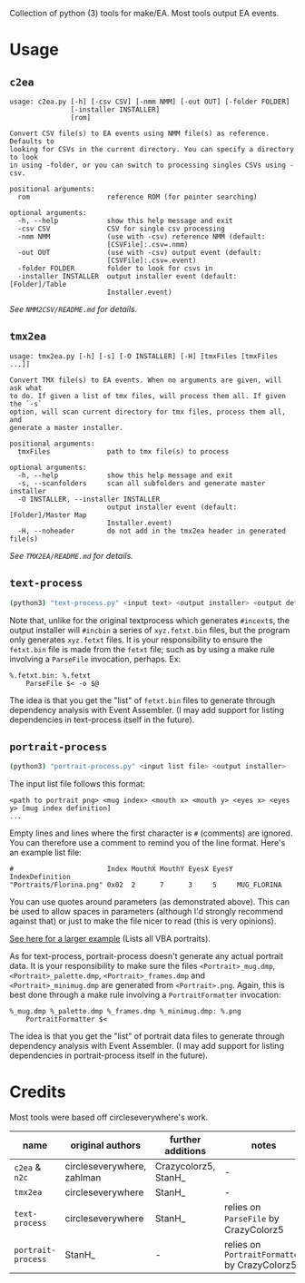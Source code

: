 Collection of python (3) tools for make/EA. Most tools output EA events.

# Usage

## `c2ea`

```
usage: c2ea.py [-h] [-csv CSV] [-nmm NMM] [-out OUT] [-folder FOLDER]
               [-installer INSTALLER]
               [rom]

Convert CSV file(s) to EA events using NMM file(s) as reference. Defaults to
looking for CSVs in the current directory. You can specify a directory to look
in using -folder, or you can switch to processing singles CSVs using -csv.

positional arguments:
  rom                   reference ROM (for pointer searching)

optional arguments:
  -h, --help            show this help message and exit
  -csv CSV              CSV for single csv processing
  -nmm NMM              (use with -csv) reference NMM (default:
                        [CSVFile]:.csv=.nmm)
  -out OUT              (use with -csv) output event (default:
                        [CSVFile]:.csv=.event)
  -folder FOLDER        folder to look for csvs in
  -installer INSTALLER  output installer event (default: [Folder]/Table
                        Installer.event)
```

*See `NMM2CSV/README.md` for details.*

## `tmx2ea`

```
usage: tmx2ea.py [-h] [-s] [-O INSTALLER] [-H] [tmxFiles [tmxFiles ...]]

Convert TMX file(s) to EA events. When no arguments are given, will ask what
to do. If given a list of tmx files, will process them all. If given the `-s`
option, will scan current directory for tmx files, process them all, and
generate a master installer.

positional arguments:
  tmxFiles              path to tmx file(s) to process

optional arguments:
  -h, --help            show this help message and exit
  -s, --scanfolders     scan all subfolders and generate master installer
  -O INSTALLER, --installer INSTALLER
                        output installer event (default: [Folder]/Master Map
                        Installer.event)
  -H, --noheader        do not add in the tmx2ea header in generated file(s)
```

*See `TMX2EA/README.md` for details.*

## `text-process`

```sh
(python3) "text-process.py" <input text> <output installer> <output definitions>
```

Note that, unlike for the original textprocess which generates `#incext`s, the output installer will `#incbin` a series of `xyz.fetxt.bin` files, but the program only generates `xyz.fetxt` files. It is your responsibility to ensure the `fetxt.bin` file is made from the `fetxt` file; such as by using a make rule involving a `ParseFile` invocation, perhaps. Ex:

```make
%.fetxt.bin: %.fetxt
	ParseFile $< -o $@
```

The idea is that you get the "list" of `fetxt.bin` files to generate through dependency analysis with Event Assembler. (I may add support for listing dependencies in text-process itself in the future).

## `portrait-process`

```sh
(python3) "portrait-process.py" <input list file> <output installer>
```

The input list file follows this format:

    <path to portrait png> <mug index> <mouth x> <mouth y> <eyes x> <eyes y> [mug index definition]
    ...

Empty lines and lines where the first character is `#` (comments) are ignored. You can therefore use a comment to remind you of the line format. Here's an example list file:

    #                       Index MouthX MouthY EyesX EyesY IndexDefinition
    "Portraits/Florina.png" 0x02  2      7      3     5     MUG_FLORINA

You can use quotes around parameters (as demonstrated above). This can be used to allow spaces in parameters (although I'd strongly recommend against that) or just to make the file nicer to read (this is very opinions).

[See here for a larger example](https://github.com/StanHash/VBA-MAKE/blob/master/Spritans/PortraitList.txt) (Lists all VBA portraits).

As for text-process, portrait-process doesn't generate any actual portrait data. It is your responsibility to make sure the files `<Portrait>_mug.dmp`, `<Portrait>_palette.dmp`, `<Portrait>_frames.dmp` and `<Portrait>_minimug.dmp` are generated from `<Portrait>.png`. Again, this is best done through a make rule involving a `PortraitFormatter` invocation:

```make
%_mug.dmp %_palette.dmp %_frames.dmp %_minimug.dmp: %.png
	PortraitFormatter $<
```

The idea is that you get the "list" of portrait data files to generate through dependency analysis with Event Assembler. (I may add support for listing dependencies in portrait-process itself in the future).

# Credits

Most tools were based off circleseverywhere's work.

| name               | original authors           | further additions    | notes |
| ------------------ | -------------------------- | -------------------- | ----- |
| `c2ea` & `n2c`     | circleseverywhere, zahlman | Crazycolorz5, StanH_ | - |
| `tmx2ea`           | circleseverywhere          | StanH_               | - |
| `text-process`     | circleseverywhere          | StanH_               | relies on `ParseFile` by CrazyColorz5 |
| `portrait-process` | StanH_                     | -                    | relies on `PortraitFormatter` by CrazyColorz5 |
